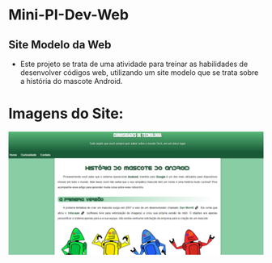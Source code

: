 # Mini-PI-Dev-Web
## Site Modelo da Web
- Este projeto se trata de uma atividade para treinar as habilidades de desenvolver códigos web, utilizando um site modelo que se trata sobre a história do mascote Android.

# Imagens do Site:

![Imagem 1 do projeto web](https://github.com/ThiagoArchete/Mini-PI-Dev-Web/blob/d14d13eca59a69819a8d264671fe8ef3584ff7e6/images/imagem.png)
